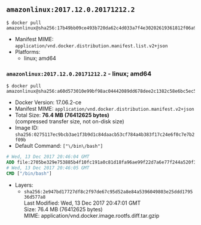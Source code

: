 ## `amazonlinux:2017.12.0.20171212.2`

```console
$ docker pull amazonlinux@sha256:17b49bb09ce493b720da62c4d033a7f4e30202619361812f06a91ec27fcc8c12
```

-	Manifest MIME: `application/vnd.docker.distribution.manifest.list.v2+json`
-	Platforms:
	-	linux; amd64

### `amazonlinux:2017.12.0.20171212.2` - linux; amd64

```console
$ docker pull amazonlinux@sha256:a60d573010e99bf98ac04442089dd678dee2c1382c58e6bc5ec59d2d78d6bc56
```

-	Docker Version: 17.06.2-ce
-	Manifest MIME: `application/vnd.docker.distribution.manifest.v2+json`
-	Total Size: **76.4 MB (76412625 bytes)**  
	(compressed transfer size, not on-disk size)
-	Image ID: `sha256:0275117ec9bcb3ae1f3b9d1c84daacb53cf784a4b383f17c24e6f0c7e7b2f09b`
-	Default Command: `["\/bin\/bash"]`

```dockerfile
# Wed, 13 Dec 2017 20:46:04 GMT
ADD file:2705be329e753885b4f10fc191a0c81d18fa96ae99f22d7a6e77f244a520f341 in / 
# Wed, 13 Dec 2017 20:46:05 GMT
CMD ["/bin/bash"]
```

-	Layers:
	-	`sha256:2e947bd17727df8c2f97de67c95d52a8e84a5396049803e25ddd179536d577a8`  
		Last Modified: Wed, 13 Dec 2017 20:47:01 GMT  
		Size: 76.4 MB (76412625 bytes)  
		MIME: application/vnd.docker.image.rootfs.diff.tar.gzip
